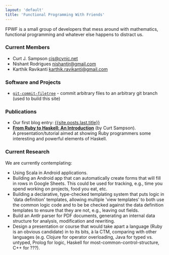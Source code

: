 ```yaml
---
layout: 'default'
title: 'Functional Programming With Friends'
---
```


FPWF is a small group of developers that mess around with mathematics,
functional programming and whatever else happens to distract us.


### Current Members

* Curt J. Sampson <cjs@cynic.net>
* Nishant Rodrigues <nishantjr@gmail.com>
* Karthik Ravikanti <karthik.ravikanti@gmail.com>


### Software and Projects

* [`git-commit-filetree`][gcf] - commit arbitrary files to an arbitrary
  git branch (used to build this site)

[gcf]: https://github.com/cjs-cynic-net/git-commit-filetree


### Publications

* Our first blog entry: [{{site.posts.last.title}}]({{site.posts.last.url}})
* **[From Ruby to Haskell: An Introduction][r2ht]** (by Curt Sampson).<br/>
  A presentation/tutorial aimed at showing Ruby programmers some
  interesting and powerful elements of Haskell.

[r2ht]: https://github.com/cjs-cynic-net/ruby2haskell-tutorial

### Current Research

We are currently contemplating:

* Using Scala in Android applications.
* Building an Android app that can automatically create forms that
  will fill in rows in Google Sheets. This could be used for tracking,
  e.g., time you spend working on projects, food you eat, etc.
* Building a declarative, type-checked templating system that
  puts logic in 'data definition' templates, allowing multiple
  'view templates' to both use the common logic code and to be be
  checked against the data definition templates to ensure that
  they are not, e.g., leaving out fields.
* Build an Antlr parser for PDF documents, generating an internal data
  structure for analysis, modification and rewriting.
* Design a presentation or course that would take apart a language (Ruby
  is an obvious candidate) in to its bits, à la CTM, comparing with other
  languages (e.g. Clojure for operator overloading, Java for typed vs.
  untyped, Prolog for logic, Haskell for most-common-control-structure,
  C++ for ???).
